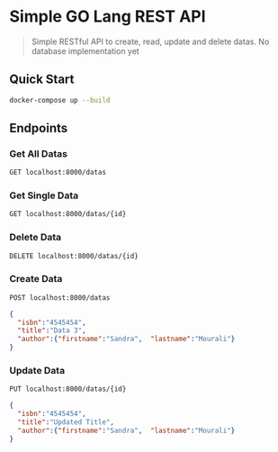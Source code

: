 # Simple GO Lang REST API

> Simple RESTful API to create, read, update and delete datas. No database implementation yet

## Quick Start


``` bash
docker-compose up --build
```

## Endpoints

### Get All Datas
``` bash
GET localhost:8000/datas
```
### Get Single Data
``` bash
GET localhost:8000/datas/{id}
```

### Delete Data
``` bash
DELETE localhost:8000/datas/{id}
```

### Create Data
``` bash
POST localhost:8000/datas
```
```json
{
  "isbn":"4545454",
  "title":"Data 3",
  "author":{"firstname":"Sandra",  "lastname":"Mourali"}
}
```

### Update Data
``` bash
PUT localhost:8000/datas/{id}
```
```json
{
  "isbn":"4545454",
  "title":"Updated Title",
  "author":{"firstname":"Sandra",  "lastname":"Mourali"}
}
```
